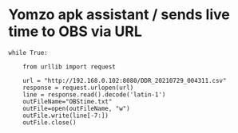 # Yomzo apk assistant / sends live time to OBS via URL


    while True:

        from urllib import request

        url = "http://192.168.0.102:8080/DDR_20210729_004311.csv"
        response = request.urlopen(url)
        line = response.read().decode('latin-1')
        outFileName="OBStime.txt"
        outFile=open(outFileName, "w")
        outFile.write(line[-7:])
        outFile.close()
